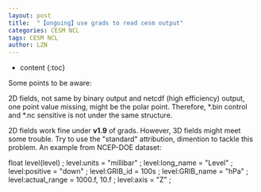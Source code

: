 ```yaml
---
layout: post
title:  "【ongoing】use grads to read cesm output" 
categories: CESM NCL
tags: CESM NCL
author: LZN
---
```


* content
{:toc}

Some points to be aware:

2D fields, not same by binary output and netcdf (high efficiency) output, one point value missing, might be the polar point. Therefore, *.bin control and *.nc sensitive is not under the same structure.

2D fields work fine under <strong>v1.9</strong> of grads. However, 3D fields might meet some trouble. Try to use the "standard" attribution, dimention to tackle this problem. An example from NCEP-DOE dataset:

float level(level) ;
level:units = "millibar" ;
level:long_name = "Level" ;
level:positive = "down" ;
level:GRIB_id = 100s ;
level:GRIB_name = "hPa" ;
level:actual_range = 1000.f, 10.f ;
level:axis = "Z" ;
&nbsp;